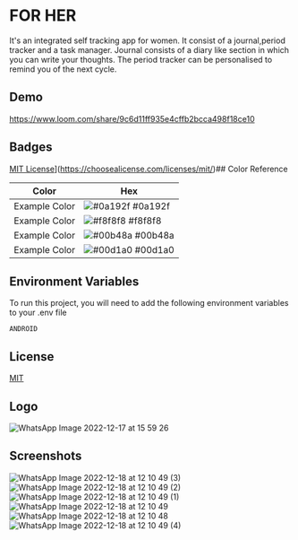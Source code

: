 
# FOR HER
It's an integrated self tracking app for women.
It consist of a journal,period tracker and a task manager.
Journal consists of a diary like section in which you can write your thoughts.
The period tracker can be personalised to remind you of the next cycle.



## Demo

https://www.loom.com/share/9c6d11ff935e4cffb2bcca498f18ce10



## Badges



[MIT License](https://img.shields.io/badge/License-MIT-green.svg)](https://choosealicense.com/licenses/mit/)## Color Reference

| Color             | Hex                                                                |
| ----------------- | ------------------------------------------------------------------ |
| Example Color | ![#0a192f](https://via.placeholder.com/10/0a192f?text=+) #0a192f |
| Example Color | ![#f8f8f8](https://via.placeholder.com/10/f8f8f8?text=+) #f8f8f8 |
| Example Color | ![#00b48a](https://via.placeholder.com/10/00b48a?text=+) #00b48a |
| Example Color | ![#00d1a0](https://via.placeholder.com/10/00b48a?text=+) #00d1a0 |


## Environment Variables

To run this project, you will need to add the following environment variables to your .env file

`ANDROID`




## License

[MIT](https://choosealicense.com/licenses/mit/)

## Logo
![WhatsApp Image 2022-12-17 at 15 59 26](https://user-images.githubusercontent.com/119423795/208285648-8ad056cc-fb98-4874-848d-5a900293af15.jpeg)



## Screenshots
![WhatsApp Image 2022-12-18 at 12 10 49 (3)](https://user-images.githubusercontent.com/119423795/208285600-4e80609d-a939-4870-9e8e-6ef8637bfad5.jpeg)
![WhatsApp Image 2022-12-18 at 12 10 49 (2)](https://user-images.githubusercontent.com/119423795/208285602-ce43c7d2-fd55-443a-8538-6745b605bacf.jpeg)
![WhatsApp Image 2022-12-18 at 12 10 49 (1)](https://user-images.githubusercontent.com/119423795/208285603-fddb0741-224d-4b9b-b058-ee1ae68489d4.jpeg)
![WhatsApp Image 2022-12-18 at 12 10 49](https://user-images.githubusercontent.com/119423795/208285604-4a39d6bb-142f-4ca3-8daa-5334ab0d9085.jpeg)
![WhatsApp Image 2022-12-18 at 12 10 48](https://user-images.githubusercontent.com/119423795/208285605-1df57900-d1cc-494d-96dd-ede7ab80e298.jpeg)
![WhatsApp Image 2022-12-18 at 12 10 49 (4)](https://user-images.githubusercontent.com/119423795/208285607-d9d92040-3116-4f36-a2de-657acac63179.jpeg)

